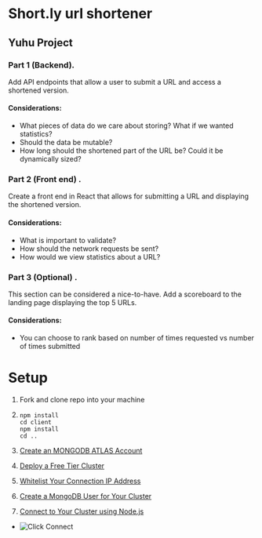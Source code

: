 # Short.ly url shortener

## Yuhu Project

### Part 1 (Backend).

Add API endpoints that allow a user to submit a URL and access a shortened version.

#### Considerations:

- What pieces of data do we care about storing? What if we wanted statistics?
- Should the data be mutable?
- How long should the shortened part of the URL be? Could it be dynamically sized?

### Part 2 (Front end) .

Create a front end in React that allows for submitting a URL and displaying the shortened version.

#### Considerations:

- What is important to validate?
- How should the network requests be sent?
- How would we view statistics about a URL?

### Part 3 (Optional) .

This section can be considered a nice-to-have. Add a scoreboard to the landing page displaying the top 5 URLs.

#### Considerations:

- You can choose to rank based on number of times requested vs number of times submitted

# Setup

1. Fork and clone repo into your machine

2. ```
   npm install
   cd client
   npm install
   cd ..
   ```

3. [Create an MONGODB ATLAS Account](https://docs.atlas.mongodb.com/tutorial/create-atlas-account/)

4. [Deploy a Free Tier Cluster](https://docs.atlas.mongodb.com/tutorial/deploy-free-tier-cluster/)

5. [Whitelist Your Connection IP Address](https://docs.atlas.mongodb.com/tutorial/whitelist-connection-ip-address/)

6. [Create a MongoDB User for Your Cluster](https://docs.atlas.mongodb.com/tutorial/create-mongodb-user-for-cluster/)

7. [Connect to Your Cluster using Node.js](https://docs.atlas.mongodb.com/tutorial/connect-to-your-cluster/)

- ![Click Connect]("/Images/Markdown/click_connect.png")
